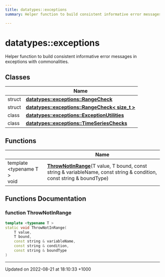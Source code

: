 ```yaml
---
title: datatypes::exceptions
summary: Helper function to build consistent informative error messages in exceptions with commonalities. 

---
```


# datatypes::exceptions

Helper function to build consistent informative error messages in exceptions with commonalities. 

## Classes

|                | Name           |
| -------------- | -------------- |
| struct | **[datatypes::exceptions::RangeCheck](/uchronia-ts-doc/cpp/Classes/structdatatypes_1_1exceptions_1_1RangeCheck/)**  |
| struct | **[datatypes::exceptions::RangeCheck< size_t >](/uchronia-ts-doc/cpp/Classes/structdatatypes_1_1exceptions_1_1RangeCheck_3_01size__t_01_4/)**  |
| class | **[datatypes::exceptions::ExceptionUtilities](/uchronia-ts-doc/cpp/Classes/classdatatypes_1_1exceptions_1_1ExceptionUtilities/)**  |
| class | **[datatypes::exceptions::TimeSeriesChecks](/uchronia-ts-doc/cpp/Classes/classdatatypes_1_1exceptions_1_1TimeSeriesChecks/)**  |

## Functions

|                | Name           |
| -------------- | -------------- |
| template <typename T \> <br>void | **[ThrowNotInRange](/uchronia-ts-doc/cpp/Namespaces/namespacedatatypes_1_1exceptions/#function-thrownotinrange)**(T value, T bound, const string & variableName, const string & condition, const string & boundType) |


## Functions Documentation

### function ThrowNotInRange

```cpp
template <typename T >
static void ThrowNotInRange(
    T value,
    T bound,
    const string & variableName,
    const string & condition,
    const string & boundType
)
```






-------------------------------

Updated on 2022-08-21 at 18:10:33 +1000